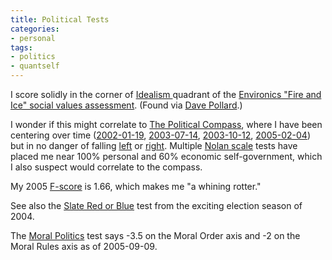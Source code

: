 ```yaml
---
title: Political Tests
categories:
- personal
tags:
- politics
- quantself
---
```


I score solidly in the corner of [Idealism ][1] quadrant of the [Environics "Fire and Ice" social values
assessment][2].  (Found via [Dave
Pollard][3].)

   [1]: http://fireandice.environics.net/surveys/fireandice/tribeOverview.asp?sid=1&tribeID=3&x=1.76&y=-3.2&dat=9322&myID=3
   [2]: http://fireandice.environics.net/surveys/fireandice/main/fireandice.asp?surveyID=1
   [3]: http://blogs.salon.com/0002007/2003/12/03.html#a541

I wonder if this might correlate to [The Political Compass][4], where I have been centering over time ([2002-01-19][5], [2003-07-14][6], [2003-10-12][7], [2005-02-04][8]) but in no danger of falling [left][9] or [right][10].  Multiple [Nolan scale][11] tests have placed me near 100% personal and 60% economic self-government, which I also suspect would correlate to the compass.

   [4]: http://www.politicalcompass.org/
   [5]: http://www.digitalronin.f2s.com/politicalcompass/printablegraph.php?ec=-2.38&soc=-8.15
   [6]: http://www.digitalronin.f2s.com/politicalcompass/printablegraph.php?ec=-1.12&soc=-6.05
   [7]: http://www.digitalronin.f2s.com/politicalcompass/printablegraph.php?ec=0.38&soc=-5.79
   [8]: http://www.digitalronin.f2s.com/politicalcompass/printablegraph.php?ec=0.88&soc=-5.74
   [9]: http://zhengyi.org/
   [10]: http://angelweave.mu.nu/archives/004394.html
   [11]: http://www.lp.org/quiz/

My 2005 [F-score][12] is 1.66, which makes me "a whining rotter."

   [12]: http://www.anesi.com/fscale.htm

See also the [Slate Red or Blue][13] test from the exciting election season of 2004.

   [13]: /2004/07/16/slate-red-or-blue.html

The [Moral Politics][14] test says -3.5 on the Moral Order axis and -2 on the Moral Rules axis as of 2005-09-09.

   [14]: http://www.moral-politics.com/xPolitics.aspx?action=Test&choice=Long

